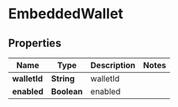 

# EmbeddedWallet


## Properties

| Name | Type | Description | Notes |
|------------ | ------------- | ------------- | -------------|
|**walletId** | **String** | walletId |  |
|**enabled** | **Boolean** | enabled |  |



